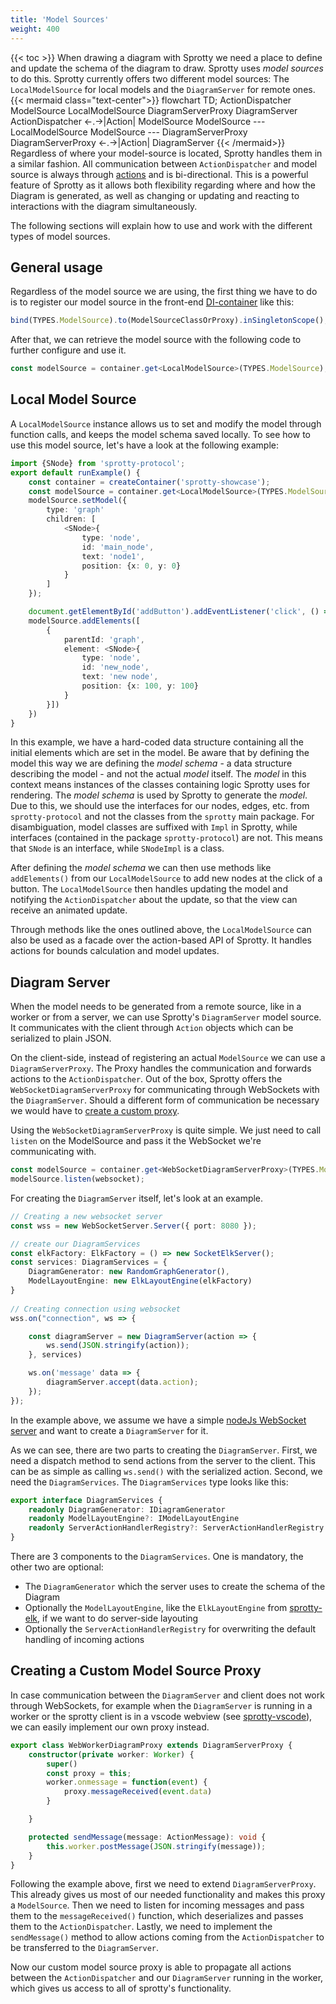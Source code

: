 ```yaml
---
title: 'Model Sources'
weight: 400
---
```

{{< toc >}}
When drawing a diagram with Sprotty we need a place to define and update the schema of the diagram to draw. Sprotty uses *model sources* to do this.
Sprotty currently offers two different model sources: The `LocalModelSource` for local models and the `DiagramServer` for remote ones.
{{< mermaid class="text-center">}}
flowchart TD;
ActionDispatcher
ModelSource
LocalModelSource
DiagramServerProxy
DiagramServer
ActionDispatcher <-.->|Action| ModelSource
ModelSource --- LocalModelSource
ModelSource --- DiagramServerProxy
DiagramServerProxy <-.->|Action| DiagramServer
{{< /mermaid>}}
Regardless of where your model-source is located, Sprotty handles them in a similar fashion. All communication between `ActionDispatcher` and model source is always through [actions](../communication_and_protocols) and is bi-directional.
This is a powerful feature of Sprotty as it allows both flexibility regarding where and how the Diagram is generated, as well as changing or updating and reacting to interactions with the diagram simultaneously.

The following sections will explain how to use and work with the different types of model sources.

## General usage

Regardless of the model source we are using, the first thing we have to do is to register our model source in the front-end [DI-container](../dependency_injection) like this:

```Typescript
bind(TYPES.ModelSource).to(ModelSourceClassOrProxy).inSingletonScope();
```

After that, we can retrieve the model source with the following code to further configure and use it.

```Typescript
const modelSource = container.get<LocalModelSource>(TYPES.ModelSource);
```

## Local Model Source

A `LocalModelSource` instance allows us to set and modify the model through function calls, and keeps the model schema saved locally.
To see how to use this model source, let's have a look at the following example:

```Typescript
import {SNode} from 'sprotty-protocol';
export default runExample() {
    const container = createContainer('sprotty-showcase');
    const modelSource = container.get<LocalModelSource>(TYPES.ModelSource);
    modelSource.setModel({
        type: 'graph'
        children: [
            <SNode>{
                type: 'node',
                id: 'main_node',
                text: 'node1',
                position: {x: 0, y: 0}
            }
        ]
    });

    document.getElementById('addButton').addEventListener('click', () => {
    modelSource.addElements([
        {
            parentId: 'graph',
            element: <SNode>{
                type: 'node',
                id: 'new_node',
                text: 'new node',
                position: {x: 100, y: 100}
            }
        }])
    })
}
```

In this example, we have a hard-coded data structure containing all the initial elements which are set in the model.
Be aware that by defining the model this way we are defining the *model schema* - a data structure describing the model - and not the actual *model* itself.
The *model* in this context means instances of the classes containing logic Sprotty uses for rendering. The *model schema* is used by Sprotty to generate the *model*.
Due to this, we should use the interfaces for our nodes, edges, etc. from `sprotty-protocol` and not the classes from the `sprotty` main package.
For disambiguation, model classes are suffixed with `Impl` in Sprotty, while interfaces (contained in the package `sprotty-protocol`) are not. This means that `SNode` is an interface, while `SNodeImpl` is a class.

After defining the *model schema* we can then use methods like `addElements()` from our `LocalModelSource` to add new nodes at the click of a button. The `LocalModelSource` then handles updating the model and notifying the `ActionDispatcher` about the update, so that the view can receive an animated update.

Through methods like the ones outlined above, the `LocalModelSource` can also be used as a facade over the action-based API of Sprotty. It handles actions for bounds calculation and model updates.

## Diagram Server

When the model needs to be generated from a remote source, like in a worker or from a server, we can use Sprotty's `DiagramServer` model source. It communicates with the client through `Action` objects which can be serialized to plain JSON.

On the client-side, instead of registering an actual `ModelSource` we can use a `DiagramServerProxy`. The Proxy handles the communication and forwards actions to the `ActionDispatcher`. Out of the box, Sprotty offers the `WebSocketDiagramServerProxy` for communicating through WebSockets with the `DiagramServer`.
Should a different form of communication be necessary we would have to [create a custom proxy](#creating-a-custom-model-source-proxy).

Using the `WebSocketDiagramServerProxy` is quite simple. We just need to call `listen` on the ModelSource and pass it the WebSocket we're communicating with.

```Typescript
const modelSource = container.get<WebSocketDiagramServerProxy>(TYPES.ModelSource);
modelSource.listen(websocket);
```

For creating the `DiagramServer` itself, let's look at an example.

```Typescript
// Creating a new websocket server
const wss = new WebSocketServer.Server({ port: 8080 });

// create our DiagramServices
const elkFactory: ElkFactory = () => new SocketElkServer();
const services: DiagramServices = {
    DiagramGenerator: new RandomGraphGenerator(),
    ModelLayoutEngine: new ElkLayoutEngine(elkFactory)
}
 
// Creating connection using websocket
wss.on("connection", ws => {

    const diagramServer = new DiagramServer(action => {
        ws.send(JSON.stringify(action));
    }, services)

    ws.on('message' data => {
        diagramServer.accept(data.action);
    });
});
```

In the example above, we assume we have a simple [nodeJs WebSocket server](https://github.com/websockets/ws) and want to create a `DiagramServer` for it.

As we can see, there are two parts to creating the `DiagramServer`.
First, we need a dispatch method to send actions from the server to the client. This can be as simple as calling `ws.send()` with the serialized action.
Second, we need the `DiagramServices`. The `DiagramServices` type looks like this:

```Typescript
export interface DiagramServices {
    readonly DiagramGenerator: IDiagramGenerator
    readonly ModelLayoutEngine?: IModelLayoutEngine
    readonly ServerActionHandlerRegistry?: ServerActionHandlerRegistry
}
```

There are 3 components to the `DiagramServices`. One is mandatory, the other two are optional:

- The `DiagramGenerator` which the server uses to create the schema of the Diagram
- Optionally the `ModelLayoutEngine`, like the `ElkLayoutEngine` from [sprotty-elk](https://github.com/eclipse-sprotty/sprotty/tree/master/packages/sprotty-elk), if we want to do server-side layouting
- Optionally the `ServerActionHandlerRegistry` for overwriting the default handling of incoming actions

## Creating a Custom Model Source Proxy

In case communication between the `DiagramServer` and client does not work through WebSockets, for example when the `DiagramServer` is running in a worker or the sprotty client is in a vscode webview (see [sprotty-vscode](https://github.com/eclipse-sprotty/sprotty-vscode)), we can easily implement our own proxy instead.

```Typescript
export class WebWorkerDiagramProxy extends DiagramServerProxy {
    constructor(private worker: Worker) {
        super()
        const proxy = this;
        worker.onmessage = function(event) {
            proxy.messageReceived(event.data)
        }

    }

    protected sendMessage(message: ActionMessage): void {
        this.worker.postMessage(JSON.stringify(message));
    }
}
```

Following the example above, first we need to extend `DiagramServerProxy`. This already gives us most of our needed functionality and makes this proxy a `ModelSource`.
Then we need to listen for incoming messages and pass them to the `messageReceived()` function, which deserializes and passes them to the `ActionDispatcher`.
Lastly, we need to implement the `sendMessage()` method to allow actions coming from the `ActionDispatcher` to be transferred to the `DiagramServer`.

Now our custom model source proxy is able to propagate all actions between the `ActionDispatcher` and our `DiagramServer` running in the worker, which gives us access to all of sprotty's functionality.
